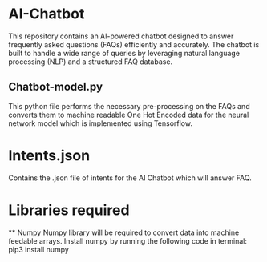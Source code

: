 # AI-Chatbot
This repository contains an AI-powered chatbot designed to answer frequently asked questions (FAQs) efficiently and accurately. The chatbot is built to handle a wide range of queries by leveraging natural language processing (NLP) and a structured FAQ database.

## Chatbot-model.py
This python file performs the necessary pre-processing on the FAQs and converts them to machine readable One Hot Encoded data for the neural network model which is implemented using Tensorflow.

# Intents.json
Contains the .json file of intents for the AI Chatbot which will answer FAQ.

# Libraries required
** Numpy
Numpy library will be required to convert data into machine feedable arrays. Install numpy by running the following code in terminal: pip3 install numpy
